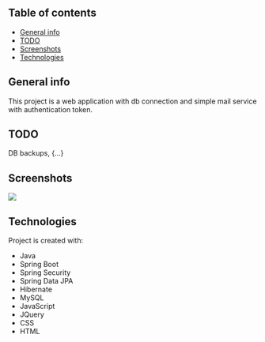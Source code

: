 ## Table of contents
* [General info](#general-info)
* [TODO](#todo)
* [Screenshots](#screenshots)
* [Technologies](#technologies)

## General info
This project is a web application with db connection and simple mail service with authentication token.

## TODO
DB backups, {...}

## Screenshots
<img src="./img.png"/>

## Technologies
Project is created with:
* Java
* Spring Boot
* Spring Security
* Spring Data JPA
* Hibernate
* MySQL
* JavaScript
* JQuery
* CSS
* HTML
